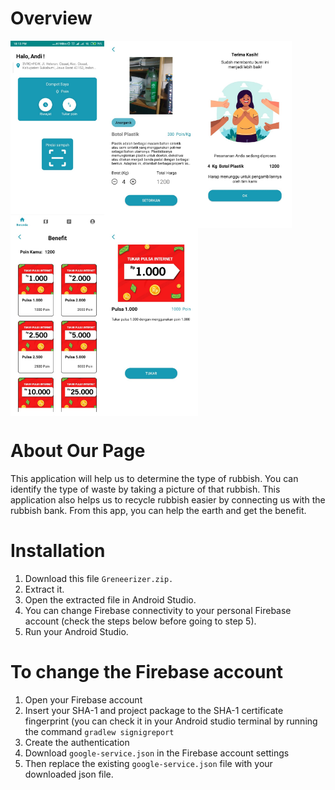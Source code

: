 # Overview

<img src="https://github.com/Sonz20/Greenerizer/blob/master/readme_assets/asset_1.jpeg" width=auto height=300 align="left"/>
<img src="https://github.com/Sonz20/Greenerizer/blob/master/readme_assets/asset_2.jpeg" width=auto height=300 align="left"/>
<img src="https://github.com/Sonz20/Greenerizer/blob/master/readme_assets/asset_3.jpeg" width=auto height=300 align="left"/>
<img src="https://github.com/Sonz20/Greenerizer/blob/master/readme_assets/asset_4.jpeg" width=auto height=300 align="left"/>
<br>
<img src="https://github.com/Sonz20/Greenerizer/blob/master/readme_assets/asset_5.jpeg" width=auto height=300 align="left"/>
<br clear="left"/>

# About Our Page
This application will help us to determine the type of rubbish. You can identify the type of waste by taking a picture of that rubbish. This application also helps us to recycle rubbish easier by connecting us with the rubbish bank. From this app, you can help the earth and get the benefit. 

# Installation
1. Download this file `Greneerizer.zip.`
2. Extract it.
3. Open the extracted file in Android Studio.
4. You can change Firebase connectivity to your personal Firebase account (check the steps below before going to step 5).
5. Run your Android Studio.

# To change the Firebase account
1. Open your Firebase account
2. Insert your SHA-1 and project package to the SHA-1 certificate fingerprint (you can check it in your Android studio terminal by running the command `gradlew signigreport`
3. Create the authentication
4. Download `google-service.json` in the Firebase account settings
5. Then replace the existing `google-service.json` file with your downloaded json file.

